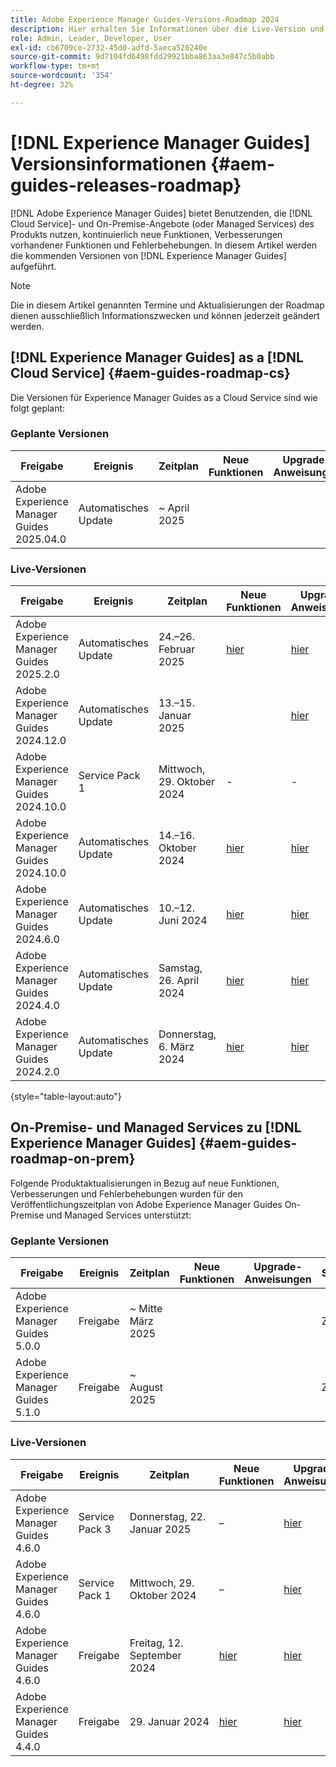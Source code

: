```yaml
---
title: Adobe Experience Manager Guides-Versions-Roadmap 2024
description: Hier erhalten Sie Informationen über die Live-Version und künftige Versionen von Adobe Experience Manager Guides On-Premise und Adobe Experience Manager Guides as a Cloud Service
role: Admin, Leader, Developer, User
exl-id: cb6709ce-2732-45d0-adfd-5aeca520240e
source-git-commit: 9d7104fd6498fdd29921bba863aa3e847c5b0abb
workflow-type: tm+mt
source-wordcount: '354'
ht-degree: 32%

---
```


# [!DNL Experience Manager Guides] Versionsinformationen {#aem-guides-releases-roadmap}

[!DNL Adobe Experience Manager Guides] bietet Benutzenden, die [!DNL Cloud Service]- und On-Premise-Angebote (oder Managed Services) des Produkts nutzen, kontinuierlich neue Funktionen, Verbesserungen vorhandener Funktionen und Fehlerbehebungen. In diesem Artikel werden die kommenden Versionen von [!DNL Experience Manager Guides] aufgeführt.

>[!NOTE]
>
>Die in diesem Artikel genannten Termine und Aktualisierungen der Roadmap dienen ausschließlich Informationszwecken und können jederzeit geändert werden.

## [!DNL Experience Manager Guides] as a [!DNL Cloud Service] {#aem-guides-roadmap-cs}

Die Versionen für Experience Manager Guides as a Cloud Service sind wie folgt geplant:

### Geplante Versionen


| Freigabe | Ereignis | Zeitplan | Neue Funktionen | Upgrade-Anweisungen | Behobene Probleme | Status |
|---|---|---|---|---|---|---|
| Adobe Experience Manager Guides 2025.04.0 | Automatisches Update | ~ April 2025 |  |  |  | Ziel |

### Live-Versionen

| Freigabe | Ereignis | Zeitplan | Neue Funktionen | Upgrade-Anweisungen | Behobene Probleme | Status |
|---|---|---|---|---|---|---|
| Adobe Experience Manager Guides 2025.2.0 | Automatisches Update | 24.–26. Februar 2025 | [hier](whats-new-2025-02-0.md) | [hier](upgrade-instructions-2025-02-0.md) | [hier](fixed-issues-2025-02-0.md) | In Bearbeitung |
| Adobe Experience Manager Guides 2024.12.0 | Automatisches Update | 13.–15. Januar 2025 |  | [hier](upgrade-instructions-2024-12-0.md) | [hier](fixed-issues-2024-12-0.md) | Aktualisiert |
| Adobe Experience Manager Guides 2024.10.0 | Service Pack 1 | Mittwoch, 29. Oktober 2024 | - | - | [hier](fixed-issues-2024-10-0-sp1.md) | Aktualisiert |
| Adobe Experience Manager Guides 2024.10.0 | Automatisches Update | 14.–16. Oktober 2024 | [hier](whats-new-2024-10-0.md) | [hier](upgrade-instructions-2024-10-0.md) | [hier](fixed-issues-2024-10-0.md) | Aktualisiert |
| Adobe Experience Manager Guides 2024.6.0 | Automatisches Update | 10.–12. Juni 2024 | [hier](whats-new-2024-06-0.md) | [hier](upgrade-instructions-2024-06-0.md) | [hier](fixed-issues-2024-06-0.md) | Aktualisiert |
| Adobe Experience Manager Guides 2024.4.0 | Automatisches Update | Samstag, 26. April 2024 | [hier](whats-new-2024-04-0.md) | [hier](upgrade-instructions-2024-04-0.md) | [hier](fixed-issues-2024-04-0.md) | Aktualisiert |
| Adobe Experience Manager Guides 2024.2.0 | Automatisches Update | Donnerstag, 6. März 2024 | [hier](whats-new-2024-2-0.md) | [hier](upgrade-instructions-2024-2-0.md) | [hier](fixed-issues-2024-2-0.md) | Aktualisiert |

{style="table-layout:auto"}



## On-Premise- und Managed Services zu [!DNL Experience Manager Guides] {#aem-guides-roadmap-on-prem}

Folgende Produktaktualisierungen in Bezug auf neue Funktionen, Verbesserungen und Fehlerbehebungen wurden für den Veröffentlichungszeitplan von Adobe Experience Manager Guides On-Premise und Managed Services unterstützt:

### Geplante Versionen

| Freigabe | Ereignis | Zeitplan | Neue Funktionen | Upgrade-Anweisungen | Status |
|---|---|---|---|---|---|
| Adobe Experience Manager Guides 5.0.0 | Freigabe | ~ Mitte März 2025 |  |  | Ziel |
| Adobe Experience Manager Guides 5.1.0 | Freigabe | ~ August 2025 |  |  | Ziel |

### Live-Versionen

| Freigabe | Ereignis | Zeitplan | Neue Funktionen | Upgrade-Anweisungen | Status |
|---|---|---|---|---|---|
| Adobe Experience Manager Guides 4.6.0 | Service Pack 3 | Donnerstag, 22. Januar 2025 | – | [hier](upgrade-instructions-4-6-0-sp2.md) | Freigegeben |
| Adobe Experience Manager Guides 4.6.0 | Service Pack 1 | Mittwoch, 29. Oktober 2024 | – | [hier](upgrade-instructions-4-6-0-sp1.md) | Freigegeben |
| Adobe Experience Manager Guides 4.6.0 | Freigabe | Freitag, 12. September 2024 | [hier](whats-new-4-6.md) | [hier](upgrade-instructions-4-6-0.md) | Freigegeben |
| Adobe Experience Manager Guides 4.4.0 | Freigabe | 29. Januar 2024 | [hier](whats-new-4-4.md) | [hier](upgrade-instructions-4-4.md) | Freigegeben |



